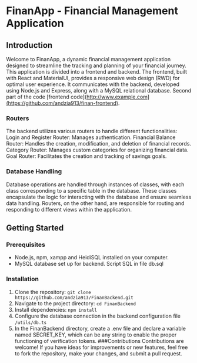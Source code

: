 # FinanApp - Financial Management Application

## Introduction

Welcome to FinanApp, a dynamic financial management application designed to streamline the tracking and planning of your financial journey. This application is divided into a frontend and backend. The frontend, built with React and MaterialUI, provides a responsive web design (RWD) for optimal user experience. It communicates with the backend, developed using Node.js and Express, along with a MySQL relational database.
Second part of the code [frontend code](http://www.example.com](https://github.com/andzia913/finan-frontend). 

### Routers

The backend utilizes various routers to handle different functionalities:
Login and Register Router: Manages authentication.
Financial Balance Router: Handles the creation, modification, and deletion of financial records.
Category Router: Manages custom categories for organizing financial data.
Goal Router: Facilitates the creation and tracking of savings goals.


### Database Handling

Database operations are handled through instances of classes, with each class corresponding to a specific table in the database. These classes encapsulate the logic for interacting with the database and ensure seamless data handling. Routers, on the other hand, are responsible for routing and responding to different views within the application.

## Getting Started

### Prerequisites

- Node.js, npm, xampp and HeidiSQL installed on your computer.
- MySQL database set up for backend. Script SQL in file db.sql

### Installation

1. Clone the repository: `git clone https://github.com/andzia913/FinanBackend.git`
2. Navigate to the project directory: `cd FinanBackend`
3. Install dependencies: `npm install`
4. Configure the database connection in the backend configuration file `/utils/db.ts`
5. In the FinanBackend directory, create a .env file and declare a variable named SECRET_KEY, which can be any string to enable the proper functioning of verification tokens.
###Contributions
Contributions are welcome! If you have ideas for improvements or new features, feel free to fork the repository, make your changes, and submit a pull request.
